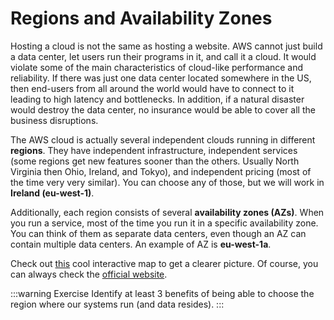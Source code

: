 # Regions and Availability Zones

Hosting a cloud is not the same as hosting a website. AWS cannot just build a data center, let users run their programs in it, and call it a cloud. It would violate some of the main characteristics of cloud-like performance and reliability. If there was just one data center located somewhere in the US, then end-users from all around the world would have to connect to it leading to high latency and bottlenecks. In addition, if a natural disaster would destroy the data center, no insurance would be able to cover all the business disruptions.

The AWS cloud is actually several independent clouds running in different **regions**. They have independent infrastructure, independent services (some regions get new features sooner than the others. Usually North Virginia then Ohio, Ireland, and Tokyo), and independent pricing (most of the time very very similar). You can choose any of those, but we will work in **Ireland (eu-west-1)**.

Additionally, each region consists of several **availability zones (AZs)**. When you run a service, most of the time you run it in a specific availability zone. You can think of them as separate data centers, even though an AZ can contain multiple data centers. An example of AZ is **eu-west-1a**.

Check out [this](https://www.infrastructure.aws/) cool interactive map to get a clearer picture. Of course, you can always check the [official website](https://aws.amazon.com/about-aws/global-infrastructure/regions_az/).

:::warning Exercise
Identify at least 3 benefits of being able to choose the region where our systems run (and data resides).
:::
